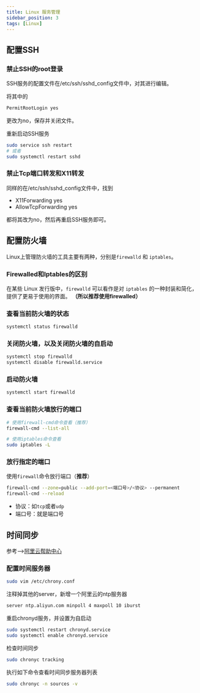 ```yaml
---
title: Linux 服务管理
sidebar_position: 3
tags: [Linux]
---
```

## 配置SSH
### 禁止SSH的root登录

SSH服务的配置文件在/etc/ssh/sshd_config文件中，对其进行编辑。

将其中的

```bash
PermitRootLogin yes
```

更改为no，保存并关闭文件。

重新启动SSH服务

```bash
sudo service ssh restart
# 或者
sudo systemctl restart sshd
```

### 禁止Tcp端口转发和X11转发

同样的在/etc/ssh/sshd_config文件中，找到

* X11Forwarding yes
* AllowTcpForwarding yes

都将其改为no，然后再重启SSH服务即可。

## 配置防火墙
Linux上管理防火墙的工具主要有两种，分别是`firewalld` 和 `iptables`。

### Firewalled和Iptables的区别

在某些 Linux 发行版中，`firewalld` 可以看作是对 `iptables` 的一种封装和简化，提供了更易于使用的界面。 **（所以推荐使用firewalled）** 

### **查看当前防火墙的状态**

```bash
systemctl status firewalld
```

### **关闭防火墙，以及关闭防火墙的自启动**

```bash
systemctl stop firewalld
systemctl disable firewalld.service 
```

### **启动防火墙**

```bash
systemctl start firewalld
```

### **查看当前防火墙放行的端口**

```bash
# 使用firewall-cmd命令查看（推荐）
firewall-cmd --list-all
```

```bash
# 使用iptables命令查看
sudo iptables -L
```


### **放行指定的端口**

使用`firewall`命令放行端口（**推荐**）

```bash
firewall-cmd --zone=public --add-port=<端口号>/<协议> --permanent
firewall-cmd --reload
```

* 协议：如`tcp`或者`udp`
* 端口号：就是端口号

## 时间同步
参考-->[阿里云帮助中心](https://help.aliyun.com/zh/ecs/user-guide/alibaba-cloud-ntp-server)
### 配置时间服务器
```bash
sudo vim /etc/chrony.conf
```
注释掉其他的server，新增一个阿里云的ntp服务器
```bash
server ntp.aliyun.com minpoll 4 maxpoll 10 iburst
```
重启chronyd服务，并设置为自启动
```bash
sudo systemctl restart chronyd.service
sudo systemctl enable chronyd.service
```
检查时间同步
```bash
sudo chronyc tracking
```
执行如下命令查看时间同步服务器列表
```bash
sudo chronyc -n sources -v
```